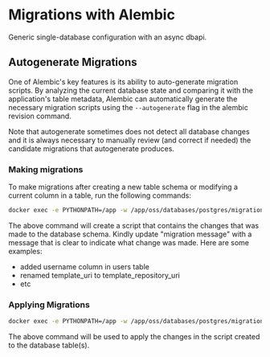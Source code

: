 # Migrations with Alembic

Generic single-database configuration with an async dbapi.

## Autogenerate Migrations

One of Alembic's key features is its ability to auto-generate migration scripts. By analyzing the current database state and comparing it with the application's table metadata, Alembic can automatically generate the necessary migration scripts using the `--autogenerate` flag in the alembic revision command.

Note that autogenerate sometimes does not detect all database changes and it is always necessary to manually review (and correct if needed) the candidate migrations that autogenerate produces.

### Making migrations

To make migrations after creating a new table schema or modifying a current column in a table, run the following commands:


```bash
docker exec -e PYTHONPATH=/app -w /app/oss/databases/postgres/migrations/tracing agenta-oss-dev-api-1 alembic -c alembic.ini revision --autogenerate -m "migration message"
```

The above command will create a script that contains the changes that was made to the database schema. Kindly update "migration message" with a message that is clear to indicate what change was made. Here are some examples:

- added username column in users table
- renamed template_uri to template_repository_uri
- etc

### Applying Migrations

```bash
docker exec -e PYTHONPATH=/app -w /app/oss/databases/postgres/migrations/tracing agenta-oss-dev-api-1 alembic -c alembic.ini upgrade head
```

The above command will be used to apply the changes in the script created to the database table(s).
